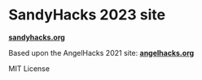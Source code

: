 # SandyHacks 2023 site

[**sandyhacks.org**](https://sandyhacks.org)

Based upon the AngelHacks 2021 site: [**angelhacks.org**](https://angelhacks.org)

MIT License
